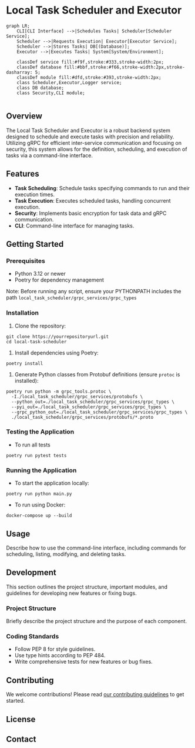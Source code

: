 # Local Task Scheduler and Executor
```mermaid
graph LR;
    CLI[CLI Interface] -->|Schedules Tasks| Scheduler[Scheduler Service];
    Scheduler -->|Requests Execution| Executor[Executor Service];
    Scheduler -->|Stores Tasks| DB[(Database)];
    Executor -->|Executes Tasks| System[System/Environment];
    
    classDef service fill:#f9f,stroke:#333,stroke-width:2px;
    classDef database fill:#bbf,stroke:#f66,stroke-width:2px,stroke-dasharray: 5;
    classDef module fill:#dfd,stroke:#393,stroke-width:2px;
    class Scheduler,Executor,Logger service;
    class DB database;
    class Security,CLI module;
    
```
## Overview
The Local Task Scheduler and Executor is a robust backend system designed to schedule and execute tasks with precision and reliability. Utilizing gRPC for efficient inter-service communication and focusing on security, this system allows for the definition, scheduling, and execution of tasks via a command-line interface.

## Features
- **Task Scheduling**: Schedule tasks specifying commands to run and their execution times.
- **Task Execution**: Executes scheduled tasks, handling concurrent execution.
- **Security**: Implements basic encryption for task data and gRPC communication.
- **CLI**: Command-line interface for managing tasks.

## Getting Started

### Prerequisites
- Python 3.12 or newer
- Poetry for dependency management

Note: Before running any script, ensure your PYTHONPATH includes the path `local_task_scheduler/grpc_services/grpc_types`
### Installation
1. Clone the repository:
```shell
git clone https://yourrepositoryurl.git
cd local-task-scheduler
```
1. Install dependencies using Poetry:
```shell
poetry install
```
1. Generate Python classes from Protobuf definitions (ensure `protoc` is installed):
```shell
poetry run python -m grpc_tools.protoc \
  -I./local_task_scheduler/grpc_services/protobufs \
  --python_out=./local_task_scheduler/grpc_services/grpc_types \
  --pyi_out=./local_task_scheduler/grpc_services/grpc_types \
  --grpc_python_out=./local_task_scheduler/grpc_services/grpc_types \
  ./local_task_scheduler/grpc_services/protobufs/*.proto
```
### Testing the Application
- To run all tests
```shell
poetry run pytest tests
```

### Running the Application
- To start the application locally:
```shell
poetry run python main.py
```

- To run using Docker:
```shell
docker-compose up --build
```


## Usage
Describe how to use the command-line interface, including commands for scheduling, listing, modifying, and deleting tasks.

## Development
This section outlines the project structure, important modules, and guidelines for developing new features or fixing bugs.

### Project Structure
Briefly describe the project structure and the purpose of each component.

### Coding Standards
- Follow PEP 8 for style guidelines.
- Use type hints according to PEP 484.
- Write comprehensive tests for new features or bug fixes.

## Contributing
We welcome contributions! Please read [our contributing guidelines](CONTRIBUTING.md) to get started.

## License

## Contact
